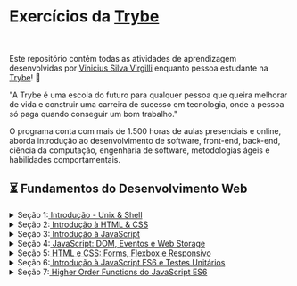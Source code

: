 # Exercícios da [Trybe](https://www.betrybe.com/)
<br>

Este repositório contém todas as atividades de aprendizagem desenvolvidas por [Vinicius Silva Virgilli](https://www.linkedin.com/in/vinicius-silva-virgilli/) enquanto pessoa estudante na [Trybe](https://www.betrybe.com/)! :rocket:

"A Trybe é uma escola do futuro para qualquer pessoa que queira melhorar de vida e construir uma carreira de sucesso em tecnologia, onde a pessoa só paga quando conseguir um bom trabalho."

O programa conta com mais de 1.500 horas de aulas presenciais e online, aborda introdução ao desenvolvimento de software, front-end, back-end, ciência da computação, engenharia de software, metodologias ágeis e habilidades comportamentais.

## :hourglass_flowing_sand: Fundamentos do Desenvolvimento Web



<details>
  <summary>Seção 1:<a href="https://github.com/vinicius-virgilli/trybe-exercicios/tree/main/1%20-%20Fundamentos/1%20-%20Unix%2C%20Shell%20e%20Git"> Introdução - Unix & Shell</a></summary>

- [X] 1.1 - Unix e shell
- [X] 1.2 - Git e Github, entendendo comandos
- [X] 1.3 - Git e Github
</details>

<details>
  <summary>Seção 2:<a href="https://github.com/vinicius-virgilli/trybe-exercicios/tree/main/1%20-%20Fundamentos/2%20-%20Introdu%C3%A7%C3%A3o%20%C3%A0%20HTML%20%26%20CSS"> Introdução à HTML & CSS</a></summary>

- [x] 2.1 - HTML & CSS - Estruturas de página
- [x] 2.2 - HTML & CSS - Primeiros passos em CSS
- [X] 2.3 - HTML & CSS - Seletores e posicionamento
- [X] 2.4 - HTML Semântico
- [X] 2.5 - Projeto - Lessons Learned
</details>

<details>
  <summary>Seção 3:<a href="https://github.com/vinicius-virgilli/trybe-exercicios/tree/main/1%20-%20Fundamentos/3%20-%20Introdu%C3%A7%C3%A3o%20%C3%A0%20JavaScript"> Introdução à JavaScript</a></summary>

- [X] 3.1 - Primeiros passos
- [X] 3.2 - Array e loop For
- [X] 3.3 - Lógica de Programação e Algoritmos
- [X] 3.4 - Objetos e funções
- [X] 3.5 - ES6 - let, const, arrow functions e template literals
- [X] 3.6 - Projeto - Playground Functions
</details>

<details>
  <summary>Seção 4:<a href="https://github.com/vinicius-virgilli/trybe-exercicios/tree/main/1%20-%20Fundamentos/4%20-%20JavaScript:%20DOM%2C%20Eventos%20e%20Web%20Storage"> JavaScript: DOM, Eventos e Web Storage</a></summary>

- [X] 4.1 - JDOM e seletores
- [X] 4.2 - Trabalhando com elementos
- [X] 4.3 - Eventos
- [X] 4.4 - Web Storage
- [X] 4.6 - Projeto - Arte com Pixels
- [x] 4.7 - Projetos Bônus
</details>

<details>
  <summary>Seção 5:<a href="https://github.com/vinicius-virgilli/trybe-exercicios/tree/main/1%20-%20Fundamentos/5%20-%20HTML%20e%20CSS:%20Forms%2C%20Flexbox%20e%20Responsivo"> HTML e CSS: Forms, Flexbox e Responsivo</a></summary>

- [X] 5.1 - HTML & CSS - Forms
- [X] 5.2 - Bibliotecas JavaScript e Frameworks CSS
- [x] 5.3 - CSS Flexbox - Parte 1
- [X] 5.4 - CSS Flexbox - Parte 2
- [X] 5.5 - CSS Responsivo - Mobile First
- [X] 5.6 - Projeto - Trybewarts
</details>

<details>
  <summary>Seção 6:<a href="https://github.com/vinicius-virgilli/trybe-exercicios/tree/main/1%20-%20Fundamentos/6%20-%20Introdu%C3%A7%C3%A3o%20%C3%A0%20JavaScript%20ES6%20e%20Testes%20Unit%C3%A1rios"> Introdução à JavaScript ES6 e Testes Unitários</a></summary>

- [X] 6.1 - Fluxo de exceções e manipulação de objetos
- [X] 6.2 - Primeiros passos em Jest
- [X] 6.3 - Matchers e cobertura de código
- [X] 6.4 - Projeto - JavaScript Testes Unitários
</details>

<details>
  <summary>Seção 7:<a href="https://github.com/vinicius-virgilli/trybe-exercicios/tree/main/1%20-%20Fundamentos/7%20-%20Higher%20Order%20Functions%20do%20JavaScript%20ES6"> Higher Order Functions do JavaScript ES6</a></summary>

- [ ] 7.1 - Introdução a Higher Order Functions
- [ ] 7.2 - Higher Order Functions - sort e map
- [ ] 7.3 - Higher Order Functions - filter e reduce
- [ ] 7.4 - JavaScript ES6 - spread operator, rest parameters e object destructuring
- [ ] 7.5 - JavaScript ES6 - Array destructuring, Default destructuring, Object property shorthand, e default parameters
- [ ] 7.6 - Projeto - Zoo functions
</details>


